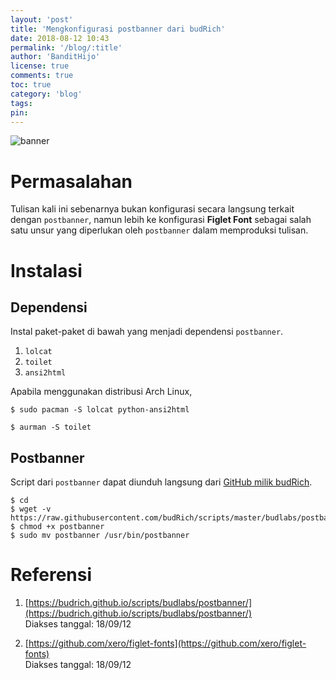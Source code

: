 ```yaml
---
layout: 'post'
title: 'Mengkonfigurasi postbanner dari budRich'
date: 2018-08-12 10:43
permalink: '/blog/:title'
author: 'BanditHijo'
license: true
comments: true
toc: true
category: 'blog'
tags:
pin:
---
```


<!-- BANNER OF THE POST -->
<img class="post-body-img" src="{{ site.lazyload.logo_blank_banner }}" data-echo="#" alt="banner">

# Permasalahan
Tulisan kali ini sebenarnya bukan konfigurasi secara langsung terkait dengan `postbanner`, namun lebih ke konfigurasi **Figlet Font** sebagai salah satu unsur yang diperlukan oleh `postbanner` dalam memproduksi tulisan.

# Instalasi

## Dependensi

Instal paket-paket di bawah yang menjadi dependensi `postbanner`.
1. `lolcat`
2. `toilet`
3. `ansi2html`

Apabila menggunakan distribusi Arch Linux,
```
$ sudo pacman -S lolcat python-ansi2html
```
```
$ aurman -S toilet
```

## Postbanner

Script dari `postbanner` dapat diunduh langsung dari [GitHub milik budRich](https://github.com/budRich/scripts/tree/master/budlabs/postbanner).
```
$ cd
$ wget -v https://raw.githubusercontent.com/budRich/scripts/master/budlabs/postbanner/postbanner
$ chmod +x postbanner
$ sudo mv postbanner /usr/bin/postbanner
```

# Referensi

1. [https://budrich.github.io/scripts/budlabs/postbanner/](https://budrich.github.io/scripts/budlabs/postbanner/)
<br>Diakses tanggal: 18/09/12

2. [https://github.com/xero/figlet-fonts](https://github.com/xero/figlet-fonts)
<br>Diakses tanggal: 18/09/12

